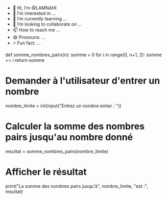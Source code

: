 - 👋 Hi, I’m @LAMNAHI
- 👀 I’m interested in ...
- 🌱 I’m currently learning ...
- 💞️ I’m looking to collaborate on ...
- 📫 How to reach me ...
- 😄 Pronouns: ...
- ⚡ Fun fact: ...

<!---
LAMNAHI/LAMNAHI is a ✨ special ✨ repository because its `README.md` (this file) appears on your GitHub profile.
You can click the Preview link to take a look at your changes.
--->
def somme_nombres_pairs(n):
    somme = 0
    for i in range(0, n+1, 2):
        somme += i
    return somme

# Demander à l'utilisateur d'entrer un nombre
nombre_limite = int(input("Entrez un nombre entier : "))

# Calculer la somme des nombres pairs jusqu'au nombre donné
resultat = somme_nombres_pairs(nombre_limite)

# Afficher le résultat
print("La somme des nombres pairs jusqu'à", nombre_limite, "est :", resultat)
